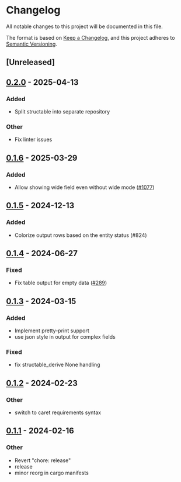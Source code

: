 # Changelog
All notable changes to this project will be documented in this file.

The format is based on [Keep a Changelog](https://keepachangelog.com/en/1.0.0/),
and this project adheres to [Semantic Versioning](https://semver.org/spec/v2.0.0.html).

## [Unreleased]

## [0.2.0](https://github.com/gtema/structable/compare/structable_derive-v0.1.6...structable_derive-v0.2.0) - 2025-04-13

### Added

- Split structable into separate repository

### Other

- Fix linter issues

## [0.1.6](https://github.com/gtema/openstack/compare/structable_derive-v0.1.5...structable_derive-v0.1.6) - 2025-03-29

### Added

- Allow showing wide field even without wide mode ([#1077](https://github.com/gtema/openstack/pull/1077))

## [0.1.5](https://github.com/gtema/openstack/compare/structable_derive-v0.1.4...structable_derive-v0.1.5) - 2024-12-13

### Added

- Colorize output rows based on the entity status (#824)

## [0.1.4](https://github.com/gtema/openstack/compare/structable_derive-v0.1.3...structable_derive-v0.1.4) - 2024-06-27

### Fixed
- Fix table output for empty data ([#289](https://github.com/gtema/openstack/pull/289))

## [0.1.3](https://github.com/gtema/openstack/compare/structable_derive-v0.1.2...structable_derive-v0.1.3) - 2024-03-15

### Added
- Implement pretty-print support
- use json style in output for complex fields

### Fixed
- fix structable_derive None handling

## [0.1.2](https://github.com/gtema/openstack/compare/structable_derive-v0.1.1...structable_derive-v0.1.2) - 2024-02-23

### Other
- switch to caret requirements syntax

## [0.1.1](https://github.com/gtema/openstack/compare/structable_derive-v0.1.0...structable_derive-v0.1.1) - 2024-02-16

### Other
- Revert "chore: release"
- release
- minor reorg in cargo manifests
